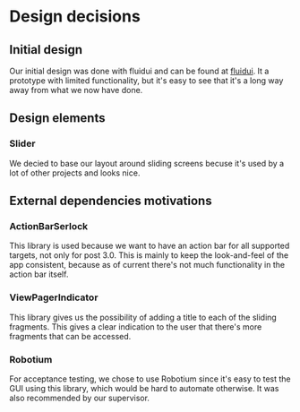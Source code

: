 Design decisions
================

## Initial design

Our initial design was done with fluidui and can be found at [fluidui](https://www.fluidui.com/editor/live/preview/p_qDdXxKS8pfpCBSiu2IerV8nc8RJLmxso.1364381332109). It a prototype with limited functionality, but it's easy to see that it's a long way away from what we now have done.


## Design elements

### Slider

We decied to base our layout around sliding screens becuse it's used by a lot of other projects and looks nice.


## External dependencies motivations

### ActionBarSerlock

This library is used because we want to have an action bar for all supported targets, not only for post 3.0. This is mainly to keep the look-and-feel of the app consistent, because as of current there's not much functionality in the action bar itself.

### ViewPagerIndicator

This library gives us the possibility of adding a title to each of the sliding fragments. This gives a clear indication to the user that there's more fragments that can be accessed.

### Robotium

For acceptance testing, we chose to use Robotium since it's easy to test the GUI using this library, which would be hard to automate otherwise. It was also recommended by our supervisor.



